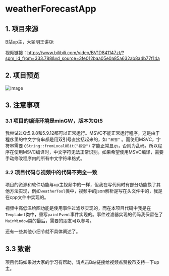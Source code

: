 # weatherForecastApp

## 1. 项目来源
B站up主，大轮明王讲Qt

视频链接：https://www.bilibili.com/video/BV1D841147zt/?spm_id_from=333.788&vd_source=3fe012baa05e0a85a632ab8a4b77f14a

## 2. 项目预览
![image](https://user-images.githubusercontent.com/51503853/223753450-1e56a2ad-2fed-4ea2-af75-03722e8dea8c.png)

## 3. 注意事项
### 3.1 项目的编译环境是minGW，版本为Qt5
我尝试过Qt5.9.8和5.9.12都可以正常运行。MSVC不能正常运行程序，这是由于程序里的中文字符串都是用双引号直接括起来的，如 `"暴雪"` 。而使用MSVC，字符串需要 `QString::fromLocal8Bit("暴雪")` 才能正常显示，否则为乱码。所以程序在使用MSVC编译时，中文字符无法正常识别。如果希望使用MSVC编译，需要手动修改程序内的所有中文字符串格式。

### 3.2 项目代码与视频中的代码不完全一致
项目的资源和软件功能与up主视频中的一样，但我在写代码时有部分功能换了其他方法实现，例如`weatherTool`类中，视频中的json解析是写在头文件中的，我是在cpp文件中实现的。

视频中高低温绘图功能是使用事件过滤器实现的，而在本项目代码中我是在`TempLabel`类中，重写`paintEvent`事件实现的。事件过滤器实现的代码我保留在了`MainWindow`类的最后，需要的朋友可以参考。

还有一些其他小细节就不具体阐述了。

## 3.3 致谢
项目代码如果对大家的学习有帮助，请点击B站链接给视频点赞投币支持一下up主。
